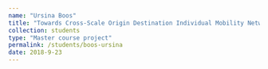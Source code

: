 ```yaml
---
name: "Ursina Boos"
title: "Towards Cross-Scale Origin Destination Individual Mobility Networks Using Big Data"
collection: students
type: "Master course project"
permalink: /students/boos-ursina
date: 2018-9-23
---
```

